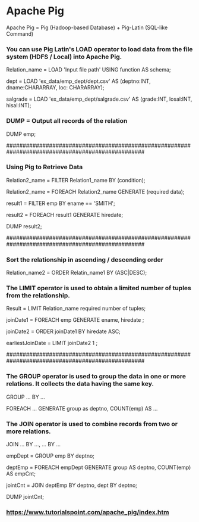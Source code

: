 # Apache Pig

Apache Pig = Pig (Hadoop-based Database) + Pig-Latin (SQL-like Command)

### You can use Pig Latin's LOAD operator to load data from the file system (HDFS / Local) into Apache Pig.

Relation_name = LOAD 'Input file path' USING function AS schema;

dept = LOAD 'ex_data/emp_dept/dept.csv' AS (deptno:INT, dname:CHARARRAY, loc: CHARARRAY);

salgrade = LOAD 'ex_data/emp_dept/salgrade.csv' AS (grade:INT, losal:INT, hisal:INT);

### DUMP = Output all records of the relation

DUMP emp;

##################################################################################################

### Using Pig to Retrieve Data

Relation2_name = FILTER Relation1_name BY (condition);

Relation2_name = FOREACH Relation2_name GENERATE (required data);

result1 = FILTER emp BY ename == 'SMITH';

result2 = FOREACH result1 GENERATE hiredate;

DUMP result2;

##################################################################################################

### Sort the relationship in ascending / descending order

Relation_name2 = ORDER Relatin_name1 BY (ASC|DESC);

### The LIMIT operator is used to obtain a limited number of tuples from the relationship.

Result = LIMIT Relation_name required number of tuples;

joinDate1 = FOREACH emp GENERATE ename, hiredate ; 

joinDate2 = ORDER joinDate1 BY hiredate ASC; 

earliestJoinDate = LIMIT joinDate2 1 ;

##################################################################################################

### The GROUP operator is used to group the data in one or more relations. It collects the data having the same key.

GROUP ... BY ...

FOREACH ... GENERATE group as deptno, COUNT(emp) AS ...

### The JOIN operator is used to combine records from two or more relations.

JOIN ... BY ..., ... BY ...

empDept = GROUP emp BY deptno;

deptEmp = FOREACH empDept GENERATE group AS deptno, COUNT(emp) AS empCnt;

jointCnt = JOIN deptEmp BY deptno, dept BY deptno;

DUMP jointCnt;

### https://www.tutorialspoint.com/apache_pig/index.htm
